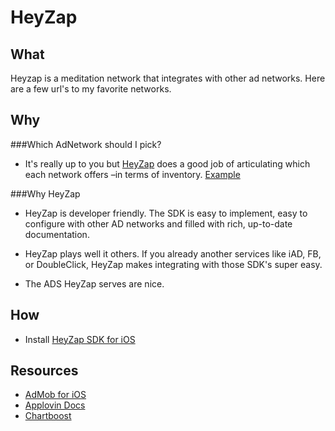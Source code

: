 HeyZap
=

What
-
Heyzap is a meditation network that integrates with other ad networks.  Here are a few url's to my favorite networks.


Why
-


###Which AdNetwork should I pick?

- It's really up to you but [HeyZap](https://developers.heyzap.com/integration_wizard#/steps/pickNetworks) does a good job of articulating which each network offers –in terms of inventory.
[Example](https://developers.google.com/admob/ios/quick-start)


###Why HeyZap

- HeyZap is developer friendly.  The SDK is easy to implement, easy to configure with other AD networks and filled with rich, up-to-date documentation. 

- HeyZap plays well it others.  If you already another services like iAD, FB, or DoubleClick, HeyZap makes integrating with those SDK's super easy.   

- The ADS HeyZap serves are nice.


How
-
- Install [HeyZap SDK for iOS](https://developers.heyzap.com/docs/ios_sdk_setup_and_requirements#admob,applovin)


Resources
-
- [AdMob for iOS](https://developers.google.com/admob/ios/quick-start)
- [Applovin Docs](https://applovin.com/integration)
- [Chartboost](https://answers.chartboost.com/hc/en-us/articles/201220095-iOS-Integration)